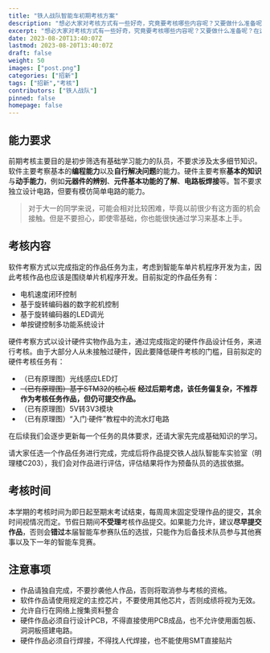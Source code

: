 ```yaml
---
title: "铁人战队智能车初期考核方案"
description: "想必大家对考核方式有一些好奇，究竟要考核哪些内容呢？又要做什么准备呢？在这篇文章中将简要的介绍一下我们的考核规划。"
excerpt: "想必大家对考核方式有一些好奇，究竟要考核哪些内容呢？又要做什么准备呢？在这篇文章中将简要的介绍一下我们的考核规划。"
date: 2023-08-20T13:40:07Z
lastmod: 2023-08-20T13:40:07Z
draft: false
weight: 50
images: ["post.png"]
categories: ["招新"]
tags: ["招新","考核"]
contributors: ["铁人战队"]
pinned: false
homepage: false
---
```


## 能力要求

前期考核主要目的是初步筛选有基础学习能力的队员，不要求涉及太多细节知识。软件主要考察基本的**编程能力**以及**自行解决问题**的能力。硬件主要考察**基本的知识**与**动手能力**，例如**元器件的辨别**、**元件基本功能的了解**、**电路板焊接**等。暂不要求独立设计电路，但要有模仿简单电路的能力。    

> 对于大一的同学来说，可能会相对比较困难，毕竟以前很少有这方面的机会接触。但是不要担心，即使零基础，你也能很快通过学习来基本上手。

## 考核内容

软件考察方式以完成指定的作品任务为主，考虑到智能车单片机程序开发为主，因此考核作品也应该是围绕单片机程序开发。目前拟定的作品任务有：

- 电机速度闭环控制
- 基于旋转编码器的数字舵机控制
- 基于旋转编码器的LED调光
- 单按键控制多功能系统设计


硬件考察方式以设计硬件实物作品为主，通过完成指定的硬件作品设计任务，来进行考核。由于大部分人从未接触过硬件，因此要降低硬件考核的门槛，目前拟定的硬件考核任务有：

- （已有原理图）光线感应LED灯
- ~~（已有原理图）基于STM32的核心板~~ **经过后期考虑，该任务偏复杂，不推荐作为考核任务作品，但仍可提交作品。**
- （已有原理图）5V转3V3模块
- （已有原理图）“入门·硬件”教程中的流水灯电路

在后续我们会逐步更新每一个任务的具体要求，还请大家先完成基础知识的学习。

请大家任选一个作品任务进行完成，完成后将作品提交铁人战队智能车实验室（明理楼C203），我们会对作品进行评估，评估结果将作为预备队员的选拔依据。

## 考核时间

本学期的考核时间为即日起至期末考试结束，每周周末固定受理作品的提交，其余时间视情况而定。节假日期间**不受理**考核作品提交。如果能力允许，建议**尽早提交作品**，否则会**错过**本届智能车参赛队伍的选拔，只能作为后备技术队员参与其他赛事以及下一年的智能车竞赛。

## 注意事项

- 作品请独自完成，不要抄袭他人作品，否则将取消参与考核的资格。
- 软件作品请使用规定的主控芯片，不要使用其他芯片，否则成绩将视为无效。
- 允许自行在网络上搜集资料整合
- 硬件作品必须自行设计PCB，不得直接使用PCB成品，也不允许使用面包板、洞洞板搭建电路。
- 硬件作品必须自行焊接，不得找人代焊接，也不能使用SMT直接贴片